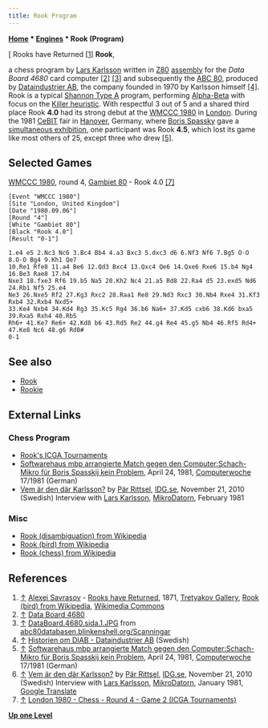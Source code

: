```yaml
---
title: Rook Program
---
```

**[Home](Home "Home") \* [Engines](Engines "Engines") \* Rook (Program)**



[ Rooks have Returned <a id="cite-note-1" href="#cite-ref-1">[1]</a>
**Rook**,  

a chess program by [Lars Karlsson](Lars_Karlsson "Lars Karlsson") written in [Z80](Z80 "Z80") [assembly](Assembly "Assembly") for the *Data Board 4680* card computer <a id="cite-note-2" href="#cite-ref-2">[2]</a> <a id="cite-note-3" href="#cite-ref-3">[3]</a> and subsequently the [ABC 80](https://en.wikipedia.org/wiki/ABC_80), produced by [Dataindustrier AB](https://en.wikipedia.org/wiki/Dataindustrier_AB), the company founded in 1970 by Karlsson himself <a id="cite-note-4" href="#cite-ref-4">[4]</a>. 
Rook is a typical [Shannon Type A](Type_A_Strategy "Type A Strategy") program, performing [Alpha-Beta](Alpha-Beta "Alpha-Beta") with focus on the [Killer heuristic](Killer_Heuristic "Killer Heuristic"). 
With respectful 3 out of 5 and a shared third place Rook **4.0** had its strong debut at the [WMCCC 1980](WMCCC_1980 "WMCCC 1980") in [London](https://en.wikipedia.org/wiki/London). 
During the 1981 [CeBIT](https://en.wikipedia.org/wiki/CeBIT) fair in [Hanover](https://en.wikipedia.org/wiki/Hanover), Germany, where [Boris Spassky](https://en.wikipedia.org/wiki/Boris_Spassky) gave a [simultaneous exhibition](https://en.wikipedia.org/wiki/Simultaneous_exhibition), one participant was Rook **4.5**, which lost its game like most others of 25, except three who drew <a id="cite-note-5" href="#cite-ref-5">[5]</a>. 



## Selected Games


[WMCCC 1980](WMCCC_1980 "WMCCC 1980"), round 4, [Gambiet 80](Gambiet "Gambiet") - Rook 4.0 <a id="cite-note-7" href="#cite-ref-7">[7]</a>




```
[Event "WMCCC 1980"]
[Site "London, United Kingdom"]
[Date "1980.09.06"]
[Round "4"]
[White "Gambiet 80"]
[Black "Rook 4.0"]
[Result "0-1"]

1.e4 e5 2.Nc3 Nc6 3.Bc4 Bb4 4.a3 Bxc3 5.dxc3 d6 6.Nf3 Nf6 7.Bg5 O-O 8.O-O Bg4 9.Kh1 Qe7 
10.Re1 Rfe8 11.a4 Be6 12.Qd3 Bxc4 13.Qxc4 Qe6 14.Qxe6 Rxe6 15.b4 Ng4 16.Be3 Rae8 17.h4 
Nxe3 18.fxe3 Rf6 19.b5 Na5 20.Kh2 Nc4 21.a5 Rd8 22.Ra4 d5 23.exd5 Nd6 24.Rb1 Nf5 25.e4 
Ne3 26.Nxe5 Rf2 27.Kg3 Rxc2 28.Raa1 Re8 29.Nd3 Rxc3 30.Nb4 Rxe4 31.Kf3 Rxb4 32.Rxb4 Nxd5+ 
33.Ke4 Nxb4 34.Kd4 Rg3 35.Kc5 Rg4 36.b6 Na6+ 37.Kd5 cxb6 38.Kd6 bxa5 39.Rxa5 Rxh4 40.Rb5 
Rh6+ 41.Ke7 Re6+ 42.Kd8 b6 43.Rd5 Re2 44.g4 Re4 45.g5 Nb4 46.Rf5 Rd4+ 47.Ke8 Nc6 48.g6 Rd8# 
0-1 

```

## See also


* [Rook](Rook "Rook")
* [Rookie](Rookie "Rookie")


## External Links


### Chess Program


* [Rook's ICGA Tournaments](https://www.game-ai-forum.org/icga-tournaments/program.php?id=460)
* [Softwarehaus mbp arrangierte Match gegen den Computer:Schach-Mikro für Boris Spasskij kein Problem](https://www.computerwoche.de/a/softwarehaus-mbp-arrangierte-match-gegen-den-computer-schach-mikro-fuer-boris-spasskij-kein-problem,1186042), April 24, 1981, [Computerwoche](Computerworld#Woche "Computerworld") 17/1981 (German)
* [Vem är den där Karlsson?](https://www.idg.se/2.10186/1.354495/vem-ar-den-dar-karlsson) by [Pär Rittsel](https://at.linkedin.com/in/rittsel/de), [IDG.se](https://en.wikipedia.org/wiki/International_Data_Group), November 21, 2010 (Swedish) Interview with [Lars Karlsson](Lars_Karlsson "Lars Karlsson"), [MikroDatorn](https://en.wikipedia.org/wiki/MikroDatorn), February 1981


### Misc


* [Rook (disambiguation) from Wikipedia](https://en.wikipedia.org/wiki/Rook)
* [Rook (bird) from Wikipedia](https://en.wikipedia.org/wiki/Rook_%28bird%29)
* [Rook (chess) from Wikipedia](https://en.wikipedia.org/wiki/Rook_%28chess%29)


## References


1. <a id="cite-ref-1" href="#cite-note-1">↑</a> [Alexei Savrasov](index.php?title=Category:Alexei_Savrasov&action=edit&redlink=1 "Category:Alexei Savrasov (page does not exist)") - [Rooks have Returned](https://commons.wikimedia.org/wiki/File:RooksBackOfSavrasov.jpg), 1871, [Tretyakov Gallery](https://en.wikipedia.org/wiki/Tretyakov_Gallery), [Rook (bird) from Wikipedia](https://en.wikipedia.org/wiki/Rook_%28bird%29), [Wikimedia Commons](https://en.wikipedia.org/wiki/Wikimedia_Commons)
2. <a id="cite-ref-2" href="#cite-note-2">↑</a> [Data Board 4680](https://dflund.se/~triad/diab/db4680.html)
3. <a id="cite-ref-3" href="#cite-note-3">↑</a> [DataBoard.4680.sida.1.JPG](http://abc80databasen.blinkenshell.org/scan/DataBoard.4680.sida.1.JPG) from [abc80databasen.blinkenshell.org/Scanningar](http://abc80databasen.blinkenshell.org/Scanningar.html)
4. <a id="cite-ref-4" href="#cite-note-4">↑</a> [Historien om DIAB - Dataindustrier AB](https://dflund.se/~triad/diab/) (Swedish)
5. <a id="cite-ref-5" href="#cite-note-5">↑</a> [Softwarehaus mbp arrangierte Match gegen den Computer:Schach-Mikro für Boris Spasskij kein Problem](https://www.computerwoche.de/a/softwarehaus-mbp-arrangierte-match-gegen-den-computer-schach-mikro-fuer-boris-spasskij-kein-problem,1186042), April 24, 1981, [Computerwoche](Computerworld#Woche "Computerworld") 17/1981 (German)
6. <a id="cite-ref-6" href="#cite-note-6">↑</a> [Vem är den där Karlsson?](https://www.idg.se/2.10186/1.354495/vem-ar-den-dar-karlsson) by [Pär Rittsel](https://at.linkedin.com/in/rittsel/de), [IDG.se](https://en.wikipedia.org/wiki/International_Data_Group), November 21, 2010 (Swedish) Interview with [Lars Karlsson](Lars_Karlsson "Lars Karlsson"), [MikroDatorn](https://en.wikipedia.org/wiki/MikroDatorn), January 1981, [Google Translate](https://en.wikipedia.org/wiki/Google_Translate)
7. <a id="cite-ref-7" href="#cite-note-7">↑</a> [London 1980 - Chess - Round 4 - Game 2 (ICGA Tournaments)](https://www.game-ai-forum.org/icga-tournaments/round.php?tournament=13&round=4&id=2)

**[Up one Level](Engines "Engines")**







 
